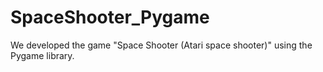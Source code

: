 # SpaceShooter_Pygame
 We developed the game "Space Shooter (Atari space shooter)" using the Pygame library.
